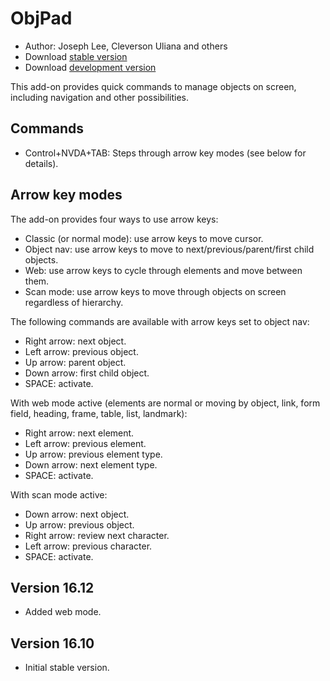 # ObjPad #

* Author: Joseph Lee, Cleverson Uliana and others
* Download [stable version][1]
* Download [development version][2]

This add-on provides quick commands to manage objects on screen, including navigation and other possibilities.

## Commands

* Control+NVDA+TAB: Steps through arrow key modes (see below for details).

## Arrow key modes

The add-on provides four ways to use arrow keys:

* Classic (or normal mode): use arrow keys to move cursor.
* Object nav: use arrow keys to move to next/previous/parent/first child objects.
* Web: use arrow keys to cycle through elements and move between them.
* Scan mode: use arrow keys to move through objects on screen regardless of hierarchy.

The following commands are available with arrow keys set to object nav:

* Right arrow: next object.
* Left arrow: previous object.
* Up arrow: parent object.
* Down arrow: first child object.
* SPACE: activate.

With web mode active (elements are normal or moving by object, link, form field, heading, frame, table, list, landmark):

* Right arrow: next element.
* Left arrow: previous element.
* Up arrow: previous element type.
* Down arrow: next element type.
* SPACE: activate.

With scan mode active:

* Down arrow: next object.
* Up arrow: previous object.
* Right arrow: review next character.
* Left arrow: previous character.
* SPACE: activate.

## Version 16.12

* Added web mode.

## Version 16.10

* Initial stable version.

[1]: http://addons.nvda-project.org/files/get.php?file=objPad

[2]: http://addons.nvda-project.org/files/get.php?file=objPad-dev
